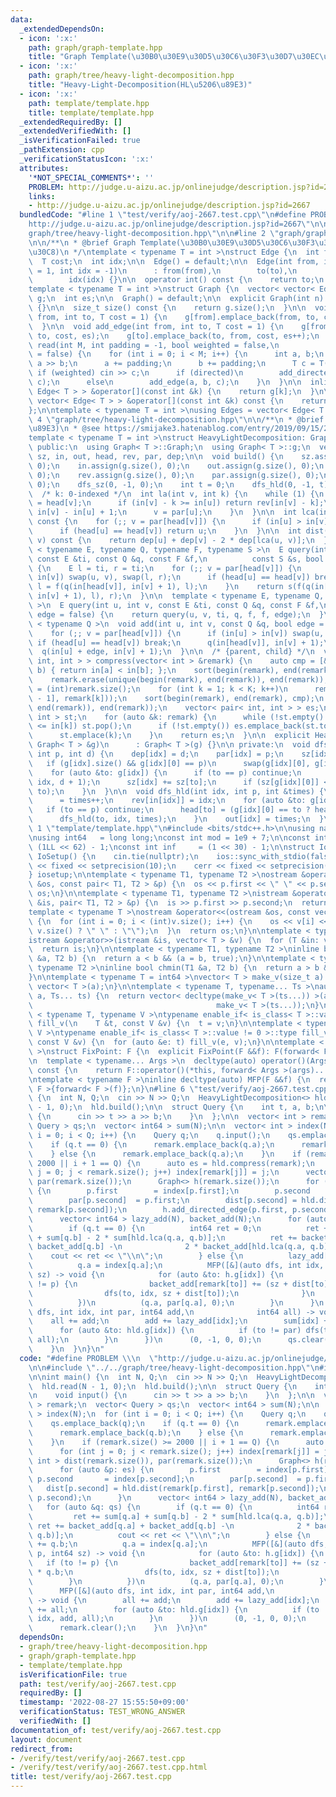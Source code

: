 ```yaml
---
data:
  _extendedDependsOn:
  - icon: ':x:'
    path: graph/graph-template.hpp
    title: "Graph Template(\u30B0\u30E9\u30D5\u30C6\u30F3\u30D7\u30EC\u30FC\u30C8)"
  - icon: ':x:'
    path: graph/tree/heavy-light-decomposition.hpp
    title: "Heavy-Light-Decomposition(HL\u5206\u89E3)"
  - icon: ':x:'
    path: template/template.hpp
    title: template/template.hpp
  _extendedRequiredBy: []
  _extendedVerifiedWith: []
  _isVerificationFailed: true
  _pathExtension: cpp
  _verificationStatusIcon: ':x:'
  attributes:
    '*NOT_SPECIAL_COMMENTS*': ''
    PROBLEM: http://judge.u-aizu.ac.jp/onlinejudge/description.jsp?id=2667
    links:
    - http://judge.u-aizu.ac.jp/onlinejudge/description.jsp?id=2667
  bundledCode: "#line 1 \"test/verify/aoj-2667.test.cpp\"\n#define PROBLEM \\\n  \"\
    http://judge.u-aizu.ac.jp/onlinejudge/description.jsp?id=2667\"\n\n#line 2 \"\
    graph/tree/heavy-light-decomposition.hpp\"\n\n#line 2 \"graph/graph-template.hpp\"\
    \n\n/**\n * @brief Graph Template(\u30B0\u30E9\u30D5\u30C6\u30F3\u30D7\u30EC\u30FC\
    \u30C8)\n */\ntemplate < typename T = int >\nstruct Edge {\n  int from, to;\n\
    \  T cost;\n  int idx;\n\n  Edge() = default;\n\n  Edge(int from, int to, T cost\
    \ = 1, int idx = -1)\n      : from(from),\n        to(to),\n        cost(cost),\n\
    \        idx(idx) {}\n\n  operator int() const {\n    return to;\n  }\n};\n\n\
    template < typename T = int >\nstruct Graph {\n  vector< vector< Edge< T > > >\
    \ g;\n  int es;\n\n  Graph() = default;\n\n  explicit Graph(int n): g(n), es(0)\
    \ {}\n\n  size_t size() const {\n    return g.size();\n  }\n\n  void add_directed_edge(int\
    \ from, int to, T cost = 1) {\n    g[from].emplace_back(from, to, cost, es++);\n\
    \  }\n\n  void add_edge(int from, int to, T cost = 1) {\n    g[from].emplace_back(from,\
    \ to, cost, es);\n    g[to].emplace_back(to, from, cost, es++);\n  }\n\n  void\
    \ read(int M, int padding = -1, bool weighted = false,\n            bool directed\
    \ = false) {\n    for (int i = 0; i < M; i++) {\n      int a, b;\n      cin >>\
    \ a >> b;\n      a += padding;\n      b += padding;\n      T c = T(1);\n     \
    \ if (weighted) cin >> c;\n      if (directed)\n        add_directed_edge(a, b,\
    \ c);\n      else\n        add_edge(a, b, c);\n    }\n  }\n\n  inline vector<\
    \ Edge< T > > &operator[](const int &k) {\n    return g[k];\n  }\n\n  inline const\
    \ vector< Edge< T > > &operator[](const int &k) const {\n    return g[k];\n  }\n\
    };\n\ntemplate < typename T = int >\nusing Edges = vector< Edge< T > >;\n#line\
    \ 4 \"graph/tree/heavy-light-decomposition.hpp\"\n\n/**\n * @brief Heavy-Light-Decomposition(HL\u5206\
    \u89E3)\n * @see https://smijake3.hatenablog.com/entry/2019/09/15/200200\n */\n\
    template < typename T = int >\nstruct HeavyLightDecomposition: Graph< T > {\n\
    \ public:\n  using Graph< T >::Graph;\n  using Graph< T >::g;\n  vector< int >\
    \ sz, in, out, head, rev, par, dep;\n\n  void build() {\n    sz.assign(g.size(),\
    \ 0);\n    in.assign(g.size(), 0);\n    out.assign(g.size(), 0);\n    head.assign(g.size(),\
    \ 0);\n    rev.assign(g.size(), 0);\n    par.assign(g.size(), 0);\n    dep.assign(g.size(),\
    \ 0);\n    dfs_sz(0, -1, 0);\n    int t = 0;\n    dfs_hld(0, -1, t);\n  }\n\n\
    \  /* k: 0-indexed */\n  int la(int v, int k) {\n    while (1) {\n      int u\
    \ = head[v];\n      if (in[v] - k >= in[u]) return rev[in[v] - k];\n      k -=\
    \ in[v] - in[u] + 1;\n      v = par[u];\n    }\n  }\n\n  int lca(int u, int v)\
    \ const {\n    for (;; v = par[head[v]]) {\n      if (in[u] > in[v]) swap(u, v);\n\
    \      if (head[u] == head[v]) return u;\n    }\n  }\n\n  int dist(int u, int\
    \ v) const {\n    return dep[u] + dep[v] - 2 * dep[lca(u, v)];\n  }\n\n  template\
    \ < typename E, typename Q, typename F, typename S >\n  E query(int u, int v,\
    \ const E &ti, const Q &q, const F &f,\n          const S &s, bool edge = false)\
    \ {\n    E l = ti, r = ti;\n    for (;; v = par[head[v]]) {\n      if (in[u] >\
    \ in[v]) swap(u, v), swap(l, r);\n      if (head[u] == head[v]) break;\n     \
    \ l = f(q(in[head[v]], in[v] + 1), l);\n    }\n    return s(f(q(in[u] + edge,\
    \ in[v] + 1), l), r);\n  }\n\n  template < typename E, typename Q, typename F\
    \ >\n  E query(int u, int v, const E &ti, const Q &q, const F &f,\n          bool\
    \ edge = false) {\n    return query(u, v, ti, q, f, f, edge);\n  }\n\n  template\
    \ < typename Q >\n  void add(int u, int v, const Q &q, bool edge = false) {\n\
    \    for (;; v = par[head[v]]) {\n      if (in[u] > in[v]) swap(u, v);\n     \
    \ if (head[u] == head[v]) break;\n      q(in[head[v]], in[v] + 1);\n    }\n  \
    \  q(in[u] + edge, in[v] + 1);\n  }\n\n  /* {parent, child} */\n  vector< pair<\
    \ int, int > > compress(vector< int > &remark) {\n    auto cmp = [&](int a, int\
    \ b) { return in[a] < in[b]; };\n    sort(begin(remark), end(remark), cmp);\n\
    \    remark.erase(unique(begin(remark), end(remark)), end(remark));\n    int K\
    \ = (int)remark.size();\n    for (int k = 1; k < K; k++)\n      remark.emplace_back(lca(remark[k\
    \ - 1], remark[k]));\n    sort(begin(remark), end(remark), cmp);\n    remark.erase(unique(begin(remark),\
    \ end(remark)), end(remark));\n    vector< pair< int, int > > es;\n    stack<\
    \ int > st;\n    for (auto &k: remark) {\n      while (!st.empty() && out[st.top()]\
    \ <= in[k]) st.pop();\n      if (!st.empty()) es.emplace_back(st.top(), k);\n\
    \      st.emplace(k);\n    }\n    return es;\n  }\n\n  explicit HeavyLightDecomposition(const\
    \ Graph< T > &g)\n      : Graph< T >(g) {}\n\n private:\n  void dfs_sz(int idx,\
    \ int p, int d) {\n    dep[idx] = d;\n    par[idx] = p;\n    sz[idx]  = 1;\n \
    \   if (g[idx].size() && g[idx][0] == p)\n      swap(g[idx][0], g[idx].back());\n\
    \    for (auto &to: g[idx]) {\n      if (to == p) continue;\n      dfs_sz(to,\
    \ idx, d + 1);\n      sz[idx] += sz[to];\n      if (sz[g[idx][0]] < sz[to]) swap(g[idx][0],\
    \ to);\n    }\n  }\n\n  void dfs_hld(int idx, int p, int &times) {\n    in[idx]\
    \      = times++;\n    rev[in[idx]] = idx;\n    for (auto &to: g[idx]) {\n   \
    \   if (to == p) continue;\n      head[to] = (g[idx][0] == to ? head[idx] : to);\n\
    \      dfs_hld(to, idx, times);\n    }\n    out[idx] = times;\n  }\n};\n#line\
    \ 1 \"template/template.hpp\"\n#include <bits/stdc++.h>\n\nusing namespace std;\n\
    \nusing int64   = long long;\nconst int mod = 1e9 + 7;\n\nconst int64 infll =\
    \ (1LL << 62) - 1;\nconst int inf     = (1 << 30) - 1;\n\nstruct IoSetup {\n \
    \ IoSetup() {\n    cin.tie(nullptr);\n    ios::sync_with_stdio(false);\n    cout\
    \ << fixed << setprecision(10);\n    cerr << fixed << setprecision(10);\n  }\n\
    } iosetup;\n\ntemplate < typename T1, typename T2 >\nostream &operator<<(ostream\
    \ &os, const pair< T1, T2 > &p) {\n  os << p.first << \" \" << p.second;\n  return\
    \ os;\n}\n\ntemplate < typename T1, typename T2 >\nistream &operator>>(istream\
    \ &is, pair< T1, T2 > &p) {\n  is >> p.first >> p.second;\n  return is;\n}\n\n\
    template < typename T >\nostream &operator<<(ostream &os, const vector< T > &v)\
    \ {\n  for (int i = 0; i < (int)v.size(); i++) {\n    os << v[i] << (i + 1 !=\
    \ v.size() ? \" \" : \"\");\n  }\n  return os;\n}\n\ntemplate < typename T >\n\
    istream &operator>>(istream &is, vector< T > &v) {\n  for (T &in: v) is >> in;\n\
    \  return is;\n}\n\ntemplate < typename T1, typename T2 >\ninline bool chmax(T1\
    \ &a, T2 b) {\n  return a < b && (a = b, true);\n}\n\ntemplate < typename T1,\
    \ typename T2 >\ninline bool chmin(T1 &a, T2 b) {\n  return a > b && (a = b, true);\n\
    }\n\ntemplate < typename T = int64 >\nvector< T > make_v(size_t a) {\n  return\
    \ vector< T >(a);\n}\n\ntemplate < typename T, typename... Ts >\nauto make_v(size_t\
    \ a, Ts... ts) {\n  return vector< decltype(make_v< T >(ts...)) >(a,\n       \
    \                                         make_v< T >(ts...));\n}\n\ntemplate\
    \ < typename T, typename V >\ntypename enable_if< is_class< T >::value == 0 >::type\
    \ fill_v(\n    T &t, const V &v) {\n  t = v;\n}\n\ntemplate < typename T, typename\
    \ V >\ntypename enable_if< is_class< T >::value != 0 >::type fill_v(\n    T &t,\
    \ const V &v) {\n  for (auto &e: t) fill_v(e, v);\n}\n\ntemplate < typename F\
    \ >\nstruct FixPoint: F {\n  explicit FixPoint(F &&f): F(forward< F >(f)) {}\n\
    \n  template < typename... Args >\n  decltype(auto) operator()(Args &&...args)\
    \ const {\n    return F::operator()(*this, forward< Args >(args)...);\n  }\n};\n\
    \ntemplate < typename F >\ninline decltype(auto) MFP(F &&f) {\n  return FixPoint<\
    \ F >{forward< F >(f)};\n}\n#line 6 \"test/verify/aoj-2667.test.cpp\"\n\nint main()\
    \ {\n  int N, Q;\n  cin >> N >> Q;\n  HeavyLightDecomposition<> hld(N);\n  hld.read(N\
    \ - 1, 0);\n  hld.build();\n\n  struct Query {\n    int t, a, b;\n\n    void input()\
    \ {\n      cin >> t >> a >> b;\n    }\n  };\n\n  vector< int > remark;\n  vector<\
    \ Query > qs;\n  vector< int64 > sum(N);\n\n  vector< int > index(N);\n  for (int\
    \ i = 0; i < Q; i++) {\n    Query q;\n    q.input();\n    qs.emplace_back(q);\n\
    \    if (q.t == 0) {\n      remark.emplace_back(q.a);\n      remark.emplace_back(q.b);\n\
    \    } else {\n      remark.emplace_back(q.a);\n    }\n    if (remark.size() >=\
    \ 2000 || i + 1 == Q) {\n      auto es = hld.compress(remark);\n      for (int\
    \ j = 0; j < remark.size(); j++) index[remark[j]] = j;\n      vector< int > dist(remark.size()),\
    \ par(remark.size());\n      Graph<> h(remark.size());\n      for (auto &p: es)\
    \ {\n        p.first        = index[p.first];\n        p.second       = index[p.second];\n\
    \        par[p.second]  = p.first;\n        dist[p.second] = hld.dist(remark[p.first],\
    \ remark[p.second]);\n        h.add_directed_edge(p.first, p.second);\n      }\n\
    \      vector< int64 > lazy_add(N), backet_add(N);\n      for (auto &q: qs) {\n\
    \        if (q.t == 0) {\n          int64 ret = 0;\n          ret += sum[q.a]\
    \ + sum[q.b] - 2 * sum[hld.lca(q.a, q.b)];\n          ret += backet_add[q.a] +\
    \ backet_add[q.b] -\n              2 * backet_add[hld.lca(q.a, q.b)];\n      \
    \    cout << ret << \"\\n\";\n        } else {\n          lazy_add[q.a] += q.b;\n\
    \          q.a = index[q.a];\n          MFP([&](auto dfs, int idx, int p, int64\
    \ sz) -> void {\n            for (auto &to: h.g[idx]) {\n              if (to\
    \ != p) {\n                backet_add[remark[to]] += (sz + dist[to]) * q.b;\n\
    \                dfs(to, idx, sz + dist[to]);\n              }\n            }\n\
    \          })\n          (q.a, par[q.a], 0);\n        }\n      }\n      MFP([&](auto\
    \ dfs, int idx, int par, int64 add,\n              int64 all) -> void {\n    \
    \    all += add;\n        add += lazy_add[idx];\n        sum[idx] += all;\n  \
    \      for (auto &to: hld.g[idx]) {\n          if (to != par) dfs(to, idx, add,\
    \ all);\n        }\n      })\n      (0, -1, 0, 0);\n      qs.clear();\n      remark.clear();\n\
    \    }\n  }\n}\n"
  code: "#define PROBLEM \\\n  \"http://judge.u-aizu.ac.jp/onlinejudge/description.jsp?id=2667\"\
    \n\n#include \"../../graph/tree/heavy-light-decomposition.hpp\"\n#include \"../../template/template.hpp\"\
    \n\nint main() {\n  int N, Q;\n  cin >> N >> Q;\n  HeavyLightDecomposition<> hld(N);\n\
    \  hld.read(N - 1, 0);\n  hld.build();\n\n  struct Query {\n    int t, a, b;\n\
    \n    void input() {\n      cin >> t >> a >> b;\n    }\n  };\n\n  vector< int\
    \ > remark;\n  vector< Query > qs;\n  vector< int64 > sum(N);\n\n  vector< int\
    \ > index(N);\n  for (int i = 0; i < Q; i++) {\n    Query q;\n    q.input();\n\
    \    qs.emplace_back(q);\n    if (q.t == 0) {\n      remark.emplace_back(q.a);\n\
    \      remark.emplace_back(q.b);\n    } else {\n      remark.emplace_back(q.a);\n\
    \    }\n    if (remark.size() >= 2000 || i + 1 == Q) {\n      auto es = hld.compress(remark);\n\
    \      for (int j = 0; j < remark.size(); j++) index[remark[j]] = j;\n      vector<\
    \ int > dist(remark.size()), par(remark.size());\n      Graph<> h(remark.size());\n\
    \      for (auto &p: es) {\n        p.first        = index[p.first];\n       \
    \ p.second       = index[p.second];\n        par[p.second]  = p.first;\n     \
    \   dist[p.second] = hld.dist(remark[p.first], remark[p.second]);\n        h.add_directed_edge(p.first,\
    \ p.second);\n      }\n      vector< int64 > lazy_add(N), backet_add(N);\n   \
    \   for (auto &q: qs) {\n        if (q.t == 0) {\n          int64 ret = 0;\n \
    \         ret += sum[q.a] + sum[q.b] - 2 * sum[hld.lca(q.a, q.b)];\n         \
    \ ret += backet_add[q.a] + backet_add[q.b] -\n              2 * backet_add[hld.lca(q.a,\
    \ q.b)];\n          cout << ret << \"\\n\";\n        } else {\n          lazy_add[q.a]\
    \ += q.b;\n          q.a = index[q.a];\n          MFP([&](auto dfs, int idx, int\
    \ p, int64 sz) -> void {\n            for (auto &to: h.g[idx]) {\n           \
    \   if (to != p) {\n                backet_add[remark[to]] += (sz + dist[to])\
    \ * q.b;\n                dfs(to, idx, sz + dist[to]);\n              }\n    \
    \        }\n          })\n          (q.a, par[q.a], 0);\n        }\n      }\n\
    \      MFP([&](auto dfs, int idx, int par, int64 add,\n              int64 all)\
    \ -> void {\n        all += add;\n        add += lazy_add[idx];\n        sum[idx]\
    \ += all;\n        for (auto &to: hld.g[idx]) {\n          if (to != par) dfs(to,\
    \ idx, add, all);\n        }\n      })\n      (0, -1, 0, 0);\n      qs.clear();\n\
    \      remark.clear();\n    }\n  }\n}\n"
  dependsOn:
  - graph/tree/heavy-light-decomposition.hpp
  - graph/graph-template.hpp
  - template/template.hpp
  isVerificationFile: true
  path: test/verify/aoj-2667.test.cpp
  requiredBy: []
  timestamp: '2022-08-27 15:55:50+09:00'
  verificationStatus: TEST_WRONG_ANSWER
  verifiedWith: []
documentation_of: test/verify/aoj-2667.test.cpp
layout: document
redirect_from:
- /verify/test/verify/aoj-2667.test.cpp
- /verify/test/verify/aoj-2667.test.cpp.html
title: test/verify/aoj-2667.test.cpp
---
```

